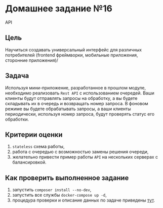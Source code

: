 # Домашнее задание №16
API

## Цель
Научиться создавать универсальный интерфейс для различных потребителей (frontend фреймворки, мобильные приложения, сторонние приложения)/

## Задача
Используя мини-приложение, разработанное в прошлом модуле, необходимо реализовать `Rest API` с использованием очередей. Ваши клиенты будут отправлять запросы на обработку, а вы будете складывать их в очередь и возвращать номер запроса. В фоновом режиме вы будете обрабатывать запросы, а ваши клиенты периодически, используя номер запроса, будут проверять статус его обработки. 

## Критерии оценки
1. `stateless` схема работы,
1. работа с очередью с возможностью замены решения очереди,
1. желательно привести пример работы `API` на нескольких серверах с балансировкой.

## Как проверить выполненное задание
1. запустить `composer install --no-dev`,
1. запустить все службы `docker-compose up -d`,
1. процедура проверки и описание данных по задаче приведены [тут](task1.md).